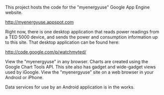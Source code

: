 This project hosts the code for the "myenergyuse" Google App Engine website.

http://myenergyuse.appspot.com

Right now, there is one desktop application that reads power readings from a TED 5000 device, and sends the power and consumption information up to this site.  That desktop application can be found here:

http://code.google.com/p/watchmyted/

View the "myenergyuse" in any browser.  Charts are created using the Google Chart Tools API.
This site also has gadget and wide-gadget views used by iGoogle.  View the "myenergyuse" site on a web browser in your Android or iPhone.

Data services for use by an Android application is in the works.